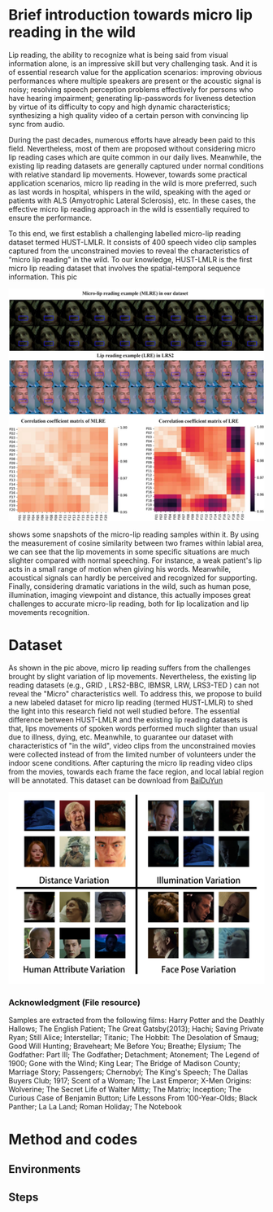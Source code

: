 # Brief introduction towards micro lip reading in the wild

Lip reading, the ability to recognize what is being said from visual information alone, is an impressive skill but very challenging task. And it is of essential research value for the application scenarios: improving obvious performances where multiple speakers are present or the acoustic signal is noisy; resolving speech perception problems effectively for persons who have hearing impairment; generating lip-passwords for liveness detection by virtue of its difficulty to copy and high dynamic characteristics; synthesizing a high quality video of a certain person with convincing lip sync from audio.

During the past decades, numerous efforts have already been paid to this field. Nevertheless, most of them are proposed without considering micro lip reading cases which are quite common in our daily lives. Meanwhile, the existing lip reading datasets are generally captured under normal conditions with relative standard lip movements. However, towards some practical application scenarios, micro lip reading in the wild is more preferred, such as last words in hospital, whispers in the wild, speaking with the aged or patients with ALS (Amyotrophic Lateral Sclerosis), etc. In these cases, the effective micro lip reading approach in the wild is essentially required to ensure the performance.

To this end, we first establish a challenging labelled micro-lip reading dataset termed HUST-LMLR. It consists of 400 speech video clip samples captured from the unconstrained movies to reveal the characteristics of “micro lip reading" in the wild. To our knowledge, HUST-LMLR is the first micro lip reading dataset that involves the spatial-temporal sequence information. This pic 

![avatar](images/fig1.jpeg)

shows some snapshots of the micro-lip reading samples within it. By using the measurement of cosine similarity between two frames within labial area, we can see that the lip movements in some specific situations are much slighter compared with normal speeching. For instance, a weak patient's lip acts in a small range of motion when giving his words. Meanwhile, acoustical signals can hardly be perceived and recognized for supporting. Finally, considering dramatic variations in the wild, such as human pose, illumination, imaging viewpoint and distance, this actually imposes great challenges to accurate micro-lip reading, both for lip localization and lip movements recognition.

# Dataset

As shown in the pic above, micro lip reading suffers from the challenges brought by slight variation of lip movements. Nevertheless, the existing lip reading datasets (e.g., GRID , LRS2-BBC, IBMSR, LRW, LRS3-TED ) can not reveal the "Micro" characteristics well. To address this, we propose to build a new labeled dataset for micro lip reading (termed HUST-LMLR) to shed the light into this research field not well studied before. The essential difference between HUST-LMLR and the existing lip reading datasets is that, lips movements of spoken words performed much slighter than usual due to illness, dying, etc. Meanwhile, to guarantee our dataset with characteristics of "in the wild", video clips from the unconstrained movies were collected instead of from the limited number of volunteers under the indoor scene conditions. After capturing the micro lip reading video clips from the movies, towards each frame the face region, and local labial region will be annotated. This dataset can be download from [BaiDuYun](www.baidu.com)

![avatar](images/fig2.png)

### Acknowledgment (File resource)

Samples are extracted from the following films: Harry Potter and the Deathly Hallows; The English Patient; The Great Gatsby(2013); Hachi; Saving Private Ryan; Still Alice; Interstellar; Titanic; The Hobbit: The Desolation of Smaug; Good Will Hunting; Braveheart; Me Before You; Breathe; Elysium; The Godfather: Part III; The Godfather; Detachment; Atonement; The Legend of 1900; Gone with the Wind; King Lear; The Bridge of Madison County; Marriage Story; Passengers; Chernobyl; The King's Speech; The Dallas Buyers Club; 1917; Scent of a Woman; The Last Emperor; X-Men Origins: Wolverine; The Secret Life of Walter Mitty; The Matrix; Inception; The Curious Case of Benjamin Button; Life Lessons From 100-Year-Olds; Black Panther; La La Land; Roman Holiday; The Notebook

# Method and codes
## Environments


## Steps







